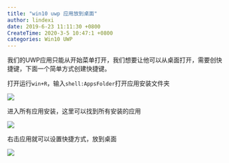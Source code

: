 ```yaml
---
title: "win10 uwp 应用放到桌面"
author: lindexi
date: 2019-6-23 11:11:30 +0800
CreateTime: 2020-3-5 10:47:1 +0800
categories: Win10 UWP
---
```


我们的UWP应用只能从开始菜单打开，我们想要让他可以从桌面打开，需要创快捷键，下面一个简单方式创建快捷键。

<!--more-->



打开运行`win+R`，输入`shell:AppsFolder`打开应用安装文件夹

![](http://image.acmx.xyz/c03c8fcd-a6d4-4a5c-bab8-910b77a690982016123102226.jpg)

进入所有应用安装，这里可以找到所有安装的应用

![](http://image.acmx.xyz/c03c8fcd-a6d4-4a5c-bab8-910b77a690982016123102257.jpg)

右击应用就可以设置快捷方式，放到桌面

![](http://image.acmx.xyz/c03c8fcd-a6d4-4a5c-bab8-910b77a690982016123102738.jpg)

